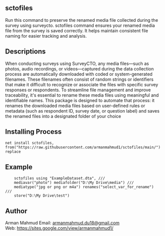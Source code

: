 ## sctofiles
Run this command to preserve the renamed media file collected during the survey using surveycto.
sctofiles command ensures your renamed media file from the survey is saved correctly. It helps maintain consistent file naming for easier tracking and analysis.

## Descriptions
When conducting surveys using SurveyCTO, any media files—such as photos, audio recordings, or videos—captured during the data collection process are automatically downloaded with coded or system-generated filenames. These filenames often consist of random strings or identifiers that make it difficult to recognize or associate the files with specific survey responses or respondents.
To streamline file management and improve traceability, it's essential to rename these media files using meaningful and identifiable names. This package is designed to automate that process: it renames the downloaded media files based on user-defined rules or metadata (such as respondent ID, survey date, or question label) and saves the renamed files into a designated folder of your choice


## Installing Process
```
net install sctofiles, from("https://raw.githubusercontent.com/armanmahmud1/sctofiles/main/") replace
```

## Example
```
	sctofiles using "ExampleDataset.dta", ///
	mediavar("photo") mediafolder("D:\My Drive\media") ///
	mediatype("jpg or png or m4a") renames("select_var_for_rename") ///
	store("D:\My Drive\test")
```
## Author
Arman Mahmud
Email: armanmahmud.du18@gmail.com </br>
Web: https://sites.google.com/view/armanmahmud1/
